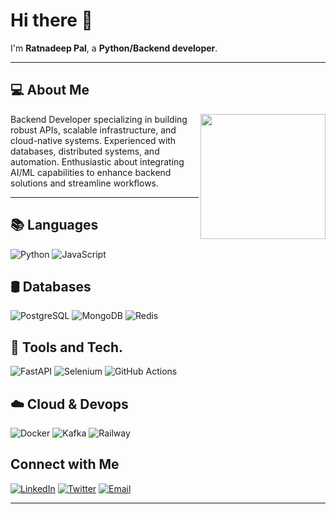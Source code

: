 # Hi there 👋

I'm **Ratnadeep Pal**, a **Python/Backend developer**.

---

## 💻 About Me

<img src="https://camo.githubusercontent.com/f49526a95b264eb8669ff711dcdcace5ea2148fe3d5784bb4997d4476ae9561c/68747470733a2f2f692e70696e696d672e636f6d2f6f726967696e616c732f32382f30612f30352f32383061303563303566613463643035373137613932353664363631663432352e676966" align="right" width="200" />

Backend Developer specializing in building robust APIs, scalable infrastructure, and cloud-native systems. Experienced with databases, distributed systems, and automation. Enthusiastic about integrating AI/ML capabilities to enhance backend solutions and streamline workflows.



---
## 📚 Languages

![Python](https://img.shields.io/badge/-Python-3776AB?style=flat-square&logo=python&logoColor=white)
![JavaScript](https://img.shields.io/badge/-JavaScript-F7DF1E?style=flat-square&logo=javascript&logoColor=black)

## 🛢️ Databases

![PostgreSQL](https://img.shields.io/badge/-PostgreSQL-4169E1?style=flat-square&logo=postgresql&logoColor=white)
![MongoDB](https://img.shields.io/badge/-MongoDB-47A248?style=flat-square&logo=mongodb&logoColor=white)
![Redis](https://img.shields.io/badge/-Redis-DC382D?style=flat-square&logo=redis&logoColor=white)

## 🧰 Tools and Tech.

![FastAPI](https://img.shields.io/badge/-FastAPI-009688?style=flat-square&logo=fastapi&logoColor=white)
![Selenium](https://img.shields.io/badge/-Selenium-43B02A?style=flat-square&logo=selenium&logoColor=white)
![GitHub Actions](https://img.shields.io/badge/-GitHub%20Actions-2088FF?style=flat-square&logo=github-actions&logoColor=white)

## ☁️ Cloud & Devops

![Docker](https://img.shields.io/badge/-Docker-2496ED?style=flat-square&logo=docker&logoColor=white)
![Kafka](https://img.shields.io/badge/-Kafka-231F20?style=flat-square&logo=apache-kafka&logoColor=white)
![Railway](https://img.shields.io/badge/-Railway-0B0D12?style=flat-square&logo=railway&logoColor=white)

<!-- Add more badges as needed -->

## Connect with Me

[![LinkedIn](https://img.shields.io/badge/-LinkedIn-blue?style=flat-square&logo=linkedin&logoColor=white)](https://www.linkedin.com/in/ratnadeep-pal-oo7/)
[![Twitter](https://img.shields.io/badge/-Twitter-1DA1F2?style=flat-square&logo=twitter&logoColor=white)](https://x.com/Tuhin_Paul__)
[![Email](https://img.shields.io/badge/-Email-D14836?style=flat-square&logo=gmail&logoColor=white)](mailto:ratnadeeppall2001@gmail.com)
<!-- Add more as needed -->
---
<!-- Optional: 
## 📝 Latest Blog Posts
- [Blog Post 1](#)
- [Blog Post 2](#) 
-->

<!-- 
You can add more sections like "My Projects", "Achievements", "Certifications", etc.
-->
